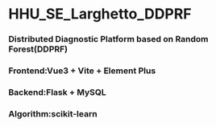 # HHU_SE_Larghetto_DDPRF

### Distributed Diagnostic Platform based on Random Forest(DDPRF)

### Frontend:Vue3 + Vite + Element Plus

### Backend:Flask + MySQL

### Algorithm:scikit-learn
